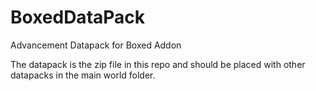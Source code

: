 # BoxedDataPack
Advancement Datapack for Boxed Addon

The datapack is the zip file in this repo and should be placed with other datapacks in the main world folder.
